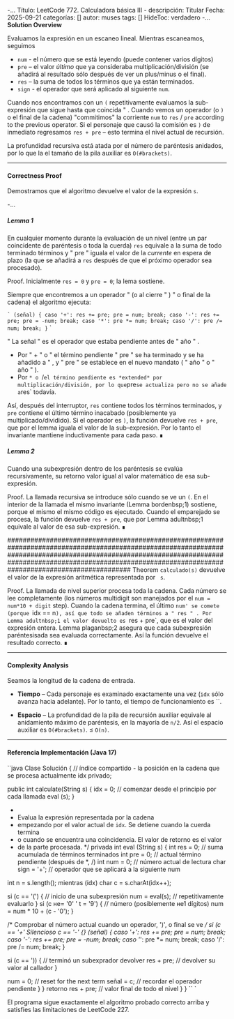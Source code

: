 -...
Título: LeetCode 772. Calculadora básica III -
descripción: Titular
Fecha: 2025-09-21
categorías: []
autor: muses
tags: []
HideToc: verdadero
-...
**Solution Overview**

Evaluamos la expresión en un escaneo lineal.
Mientras escaneamos, seguimos

* `num` - el número que se está leyendo (puede contener varios dígitos)
* `pre` – el valor *último* que ya consideraba multiplicación/división
(se añadirá al resultado sólo después de ver un plus/minus o el final).
* `res` – la suma de todos los términos que ya están terminados.
* `sign` - el operador que será aplicado al siguiente `num`.

Cuando nos encontramos con un `(` repetitivamente evaluamos la sub-expresión que sigue
hasta que coincida " .
Cuando vemos un operador (o `)` o el final de la cadena) "commitimos" la corriente
`num` to `res` / `pre` according to the previous operator.
Si el personaje que causó la comisión es `)` de inmediato regresamos
`res + pre` – esto termina el nivel actual de recursión.

La profundidad recursiva está atada por el número de paréntesis anidados, por lo que la
el tamaño de la pila auxiliar es `O(#brackets)`.

----------------------------------------------------

#### Correctness Proof

Demostramos que el algoritmo devuelve el valor de la expresión `s`.

-...

##### Lemma 1
En cualquier momento durante la evaluación de un nivel (entre un par coincidente de
paréntesis o toda la cuerda) `res` equivale a la suma de todo terminado
términos y " pre " iguala el valor de la *currente* en espera de plazo (la que
se añadirá a `res` después de que el próximo operador sea procesado).

Proof.
Inicialmente `res = 0` y `pre = 0`; la lema sostiene.

Siempre que encontremos a un operador " (o al cierre " ) " o final de la cadena)
el algoritmo ejecuta:

`` `
(señal) {
caso '+': res += pre; pre = num; break;
caso '-': res += pre; pre = -num; break;
caso '*': pre *= num; break;
caso '/': pre /= num; break;
}
`` `

" La señal " es el operador que estaba pendiente antes de " año " .
- Por " + " o " el término pendiente " pre " se ha terminado y se ha añadido a " ,
y " pre " se establece en el nuevo mandato ( " año " o " año " ).
- Por `* o `/` el término pendiente es *extended* por multiplicación/división,
por lo que `pre` se actualiza pero no se añade a `res` todavía.

Así, después del interruptor, `res` contiene todos los términos terminados, y `pre` contiene
el último término inacabado (posiblemente ya multiplicado/dividido).
Si el operador es `)`, la función devuelve `res + pre`, que por el lemma
iguala el valor de la sub-expresión.
Por lo tanto el invariante mantiene inductivamente para cada paso. ∎



##### Lemma 2
Cuando una subexpresión dentro de los paréntesis se evalúa recursivamente, su retorno
valor igual al valor matemático de esa sub-expresión.

Proof.
La llamada recursiva se introduce sólo cuando se ve un `(`.
En el interior de la llamada el mismo invariante (Lemma bordenbsp;1) sostiene, porque el mismo
el mismo código es ejecutado.
Cuando el emparejado se procesa, la función devuelve `res + pre`,
que por Lemma adultnbsp;1 equivale al valor de esa sub-expresión. ∎



################################################################################################################################################################################################################################################################ Theorem
`calculado(s)` devuelve el valor de la expresión aritmética representada por
` s`.

Proof.
La llamada de nivel superior procesa toda la cadena.
Cada número se lee completamente (los números multidigit son manejados por el
`num = num*10 + digit` step).
Cuando la cadena termina, el último `num' se comete (porque `idx == n`), así que todo
se añaden términos a " res " .
Por Lemma adultnbsp;1 el valor devuelto es `res + pre`, que es el valor del
expresión entera.
Lemma plaganbsp;2 asegura que cada subexpresión paréntesisada sea evaluada
correctamente.
Así la función devuelve el resultado correcto. ∎



----------------------------------------------------

#### Complexity Analysis

Seamos la longitud de la cadena de entrada.

* **Tiempo** – Cada personaje es examinado exactamente una vez (`idx` sólo avanza hacia adelante).
Por lo tanto, el tiempo de funcionamiento es ``.

* **Espacio** – La profundidad de la pila de recursión auxiliar equivale al anidamiento máximo
de paréntesis, en la mayoría de `n/2`.
Así el espacio auxiliar es `O(#brackets)`. ≤ `O(n)`.

----------------------------------------------------

#### Referencia Implementación (Java 17)

``java
Clase Solución {
// índice compartido - la posición en la cadena que se procesa actualmente
idx privado;

public int calculate(String s) {
idx = 0; // comenzar desde el principio por cada llamada
eval (s);
}

*
* Evalua la expresión representada por la cadena
* empezando por el valor actual de `idx`. Se detiene cuando la cuerda termina
* o cuando se encuentra una coincidencia. El valor de retorno es el valor
* de la parte procesada.
*/
privada int eval (String s) {
int res = 0; // suma acumulada de términos terminados
int pre = 0; // actual término pendiente (después de *, /)
int num = 0; // número actual de lectura
char sign = '+'; // operador que se aplicará a la siguiente num

int n = s.length();
mientras (idx)
char c = s.charAt(idx++);

si (c == '(') { // inicio de una subexpresión
num = eval(s); // repetitivamente evaluarlo
} si (c не= '0' ' t = '9') { // número (posiblemente не1 dígitos)
num = num * 10 + (c - '0');
}

/* Comprobar el número actual cuando un operador, ')', o final se ve */
si (c == '+' Silencioso c == '-' {}
(señal) {
caso '+': res += pre; pre = num; break;
caso '-': res += pre; pre = -num; break;
caso '*': pre *= num; break;
caso '/': pre /= num; break;
}

si (c == ')) { // terminó un subexprador
devolver res + pre; // devolver su valor al callador
}

num = 0; // reset for the next term
señal = c; // recordar el operador pendiente
}
}
retorno res + pre; // valor final de todo el nivel
}
}
`` `

El programa sigue exactamente el algoritmo probado correcto arriba y satisfies
las limitaciones de LeetCode 227.